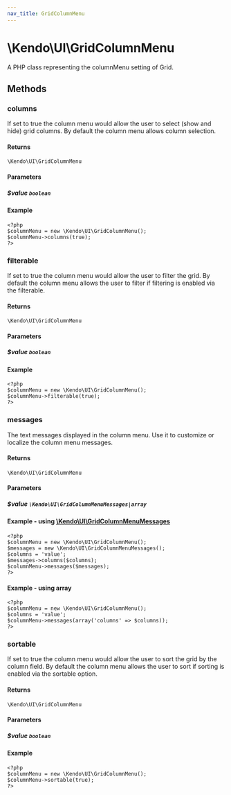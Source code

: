 ```yaml
---
nav_title: GridColumnMenu
---
```


# \Kendo\UI\GridColumnMenu

A PHP class representing the columnMenu setting of Grid.


## Methods

### columns
If set to true the column menu would allow the user to select (show and hide) grid columns. By default the column menu allows column selection.

#### Returns
`\Kendo\UI\GridColumnMenu`

#### Parameters

##### $value `boolean`



#### Example 
    <?php
    $columnMenu = new \Kendo\UI\GridColumnMenu();
    $columnMenu->columns(true);
    ?>

### filterable
If set to true the column menu would allow the user to filter the grid. By default the column menu allows the user to filter if filtering is enabled via the filterable.

#### Returns
`\Kendo\UI\GridColumnMenu`

#### Parameters

##### $value `boolean`



#### Example 
    <?php
    $columnMenu = new \Kendo\UI\GridColumnMenu();
    $columnMenu->filterable(true);
    ?>

### messages

The text messages displayed in the column menu. Use it to customize or localize the column menu messages.

#### Returns
`\Kendo\UI\GridColumnMenu`

#### Parameters

##### $value `\Kendo\UI\GridColumnMenuMessages|array`


#### Example - using [\Kendo\UI\GridColumnMenuMessages](/kendo-ui/api/wrappers/php/Kendo/UI/GridColumnMenuMessages)
    <?php
    $columnMenu = new \Kendo\UI\GridColumnMenu();
    $messages = new \Kendo\UI\GridColumnMenuMessages();
    $columns = 'value';
    $messages->columns($columns);
    $columnMenu->messages($messages);
    ?>

#### Example - using array

    <?php
    $columnMenu = new \Kendo\UI\GridColumnMenu();
    $columns = 'value';
    $columnMenu->messages(array('columns' => $columns));
    ?>

### sortable
If set to true the column menu would allow the user to sort the grid by the column field. By default the column menu allows the user to sort if sorting is enabled via the sortable option.

#### Returns
`\Kendo\UI\GridColumnMenu`

#### Parameters

##### $value `boolean`



#### Example 
    <?php
    $columnMenu = new \Kendo\UI\GridColumnMenu();
    $columnMenu->sortable(true);
    ?>


